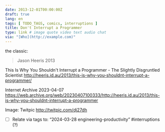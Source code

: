 ```yaml
---
date: 2013-12-01T00:00:00Z
draft: true
lang: en
tags: [ TODO_TAGS, comics, interruptions ]
title: Don't Interrupt a Programmer
type: link # image quote video text audio chat
via: "[Who](http://example.com)"
---
```


the classic:

> Jason Heeris 2013

This Is Why You Shouldn't Interrupt a Programmer - The Slightly Disgruntled Scientist
http://heeris.id.au/2013/this-is-why-you-shouldnt-interrupt-a-programmer/

Internet Archive 2023-04-07
https://web.archive.org/web/20230407100333/http://heeris.id.au/2013/this-is-why-you-shouldnt-interrupt-a-programmer

Image:
Twitpic
http://twitpic.com/dj27dh

- [ ] Relate via tags to: “2024-03-28 engineering-productivity” #interruptions (?)
